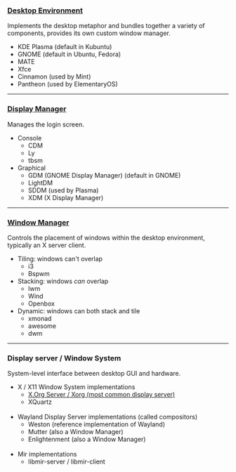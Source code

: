 
### [Desktop Environment](https://wiki.archlinux.org/index.php/Desktop_environment)

Implements the desktop metaphor and bundles together a variety of components, provides its own custom window manager.
- KDE Plasma (default in Kubuntu)
- GNOME (default in Ubuntu, Fedora)
- MATE
- Xfce
- Cinnamon (used by Mint)
- Pantheon (used by ElementaryOS)

---
### [Display Manager](https://wiki.archlinux.org/index.php/Display_manager)

Manages the login screen.
- Console
  - CDM
  - Ly
  - tbsm
- Graphical
  - GDM (GNOME Display Manager) (default in GNOME)
  - LightDM
  - SDDM (used by Plasma)
  - XDM (X Display Manager)

---
### [Window Manager](https://wiki.archlinux.org/index.php/Window_manager)

Controls the placement of windows within the desktop environment, typically an X server client.
- Tiling: windows can't overlap
  - i3
  - Bspwm
- Stacking: windows *can* overlap
  - lwm
  - Wind
  - Openbox
- Dynamic: windows can both stack and tile
  - xmonad
  - awesome
  - dwm

---
### Display server / Window System

System-level interface between desktop GUI and hardware.
- X / X11 Window System implementations
  - [X.Org Server / Xorg (most common display server)](https://wiki.archlinux.org/index.php/Xorg)
  - XQuartz
<br><br>
- Wayland Display Server implementations (called compositors)
  - Weston (reference implementation of Wayland)
  - Mutter (also a Window Manager)
  - Enlightenment (also a Window Manager)
<br><br>
- Mir implementations
  - libmir-server / libmir-client
